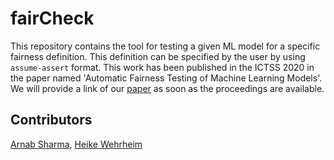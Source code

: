 # fairCheck
This repository contains the tool for testing a given ML model for a specific fairness definition. This definition can be specified by the user by using ```assume-assert``` format. This work has been published in the ICTSS 2020 in the paper named 'Automatic Fairness Testing of Machine Learning Models'. We will provide a link of our [paper]() as soon as the proceedings are available.

## Contributors
[Arnab Sharma](https://en.cs.uni-paderborn.de/sms/team/people/arnab-sharma), [Heike Wehrheim](https://en.cs.uni-paderborn.de/sms/team/people/heike-wehrheim)
